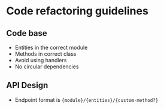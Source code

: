 # Code refactoring guidelines

## Code base

- Entities in the correct module
- Methods in correct class
- Avoid using handlers
- No circular dependencies

## API Design

- Endpoint format is `{module}/{entities}/{custom-method?}`
